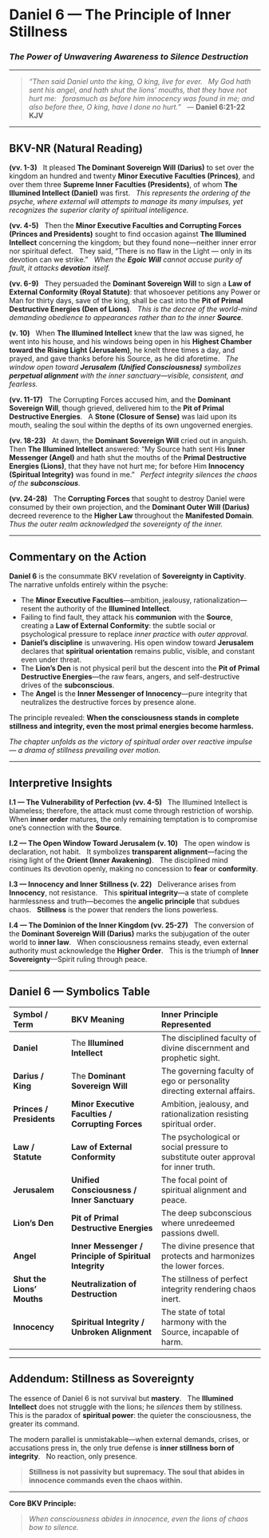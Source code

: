 # Daniel 6 — The Principle of Inner Stillness
### *The Power of Unwavering Awareness to Silence Destruction*

---

> _“Then said Daniel unto the king, O king, live for ever.  
> My God hath sent his angel, and hath shut the lions’ mouths, that they have not hurt me:  
> forasmuch as before him innocency was found in me; and also before thee, O king, have I done no hurt.”_  
> — **Daniel 6:21-22 KJV**

---

## BKV-NR (Natural Reading)

**(vv. 1-3)**  
It pleased **The Dominant Sovereign Will (Darius)** to set over the kingdom an hundred and twenty **Minor Executive Faculties (Princes)**, and over them three **Supreme Inner Faculties (Presidents)**, of whom **The Illumined Intellect (Daniel)** was first.  
*This represents the ordering of the psyche, where external will attempts to manage its many impulses, yet recognizes the superior clarity of spiritual intelligence.*

**(vv. 4-5)**  
Then the **Minor Executive Faculties and Corrupting Forces (Princes and Presidents)** sought to find occasion against **The Illumined Intellect** concerning the kingdom; but they found none—neither inner error nor spiritual defect.  
They said, “There is no flaw in the Light — only in its devotion can we strike.”  
*When the **Egoic Will** cannot accuse purity of fault, it attacks **devotion** itself.*

**(vv. 6-9)**  
They persuaded the **Dominant Sovereign Will** to sign a **Law of External Conformity (Royal Statute)**: that whosoever petitions any Power or Man for thirty days, save of the king, shall be cast into the **Pit of Primal Destructive Energies (Den of Lions)**.  
*This is the decree of the world-mind demanding obedience to appearances rather than to the inner **Source**.*

**(v. 10)**  
When **The Illumined Intellect** knew that the law was signed, he went into his house, and his windows being open in his **Highest Chamber toward the Rising Light (Jerusalem)**, he knelt three times a day, and prayed, and gave thanks before his Source, as he did aforetime.  
*The window open toward **Jerusalem (Unified Consciousness)** symbolizes **perpetual alignment** with the inner sanctuary—visible, consistent, and fearless.*

**(vv. 11-17)**  
The Corrupting Forces accused him, and the **Dominant Sovereign Will**, though grieved, delivered him to the **Pit of Primal Destructive Energies**.  
A **Stone (Closure of Sense)** was laid upon its mouth, sealing the soul within the depths of its own ungoverned energies.

**(vv. 18-23)**  
At dawn, the **Dominant Sovereign Will** cried out in anguish.  
Then **The Illumined Intellect** answered: “My Source hath sent His **Inner Messenger (Angel)** and hath shut the mouths of the **Primal Destructive Energies (Lions)**, that they have not hurt me; for before Him **Innocency (Spiritual Integrity)** was found in me.”  
*Perfect integrity silences the chaos of the **subconscious**.*

**(vv. 24-28)**  
The **Corrupting Forces** that sought to destroy Daniel were consumed by their own projection, and the **Dominant Outer Will (Darius)** decreed reverence to the **Higher Law** throughout the **Manifested Domain**.  
*Thus the outer realm acknowledged the sovereignty of the inner.*

---

## **Commentary on the Action**

**Daniel 6** is the consummate BKV revelation of **Sovereignty in Captivity**.  
The narrative unfolds entirely within the psyche:  

- The **Minor Executive Faculties**—ambition, jealousy, rationalization—resent the authority of the **Illumined Intellect**.  
- Failing to find fault, they attack his **communion** with the **Source**, creating a **Law of External Conformity**: the subtle social or psychological pressure to replace *inner practice* with *outer approval.*  
- **Daniel’s discipline** is unwavering. His open window toward **Jerusalem** declares that **spiritual orientation** remains public, visible, and constant even under threat.  
- The **Lion’s Den** is not physical peril but the descent into the **Pit of Primal Destructive Energies**—the raw fears, angers, and self-destructive drives of the **subconscious**.  
- The **Angel** is the **Inner Messenger of Innocency**—pure integrity that neutralizes the destructive forces by presence alone.

The principle revealed: **When the consciousness stands in complete stillness and integrity, even the most primal energies become harmless.**

_The chapter unfolds as the victory of spiritual order over reactive impulse — a drama of stillness prevailing over motion._

---

## **Interpretive Insights**

**I.1 — The Vulnerability of Perfection (vv. 4-5)**  
The Illumined Intellect is blameless; therefore, the attack must come through restriction of worship.  
When **inner order** matures, the only remaining temptation is to compromise one’s connection with the **Source**.  

**I.2 — The Open Window Toward Jerusalem (v. 10)**  
The open window is declaration, not habit.  
It symbolizes **transparent alignment**—facing the rising light of the **Orient (Inner Awakening)**.  
The disciplined mind continues its devotion openly, making no concession to **fear** or **conformity**.

**I.3 — Innocency and Inner Stillness (v. 22)**  
Deliverance arises from **Innocency**, not resistance.  
This **spiritual integrity**—a state of complete harmlessness and truth—becomes the **angelic principle** that subdues chaos.  
**Stillness** is the power that renders the lions powerless.

**I.4 — The Dominion of the Inner Kingdom (vv. 25-27)**  
The conversion of the **Dominant Sovereign Will (Darius)** marks the subjugation of the outer world to **inner law**.  
When consciousness remains steady, even external authority must acknowledge the **Higher Order**.  
This is the triumph of **Inner Sovereignty**—Spirit ruling through peace.

---

## **Daniel 6 — Symbolics Table**

| Symbol / Term | BKV Meaning | Inner Principle Represented |
| :--- | :--- | :--- |
| **Daniel** | The **Illumined Intellect** | The disciplined faculty of divine discernment and prophetic sight. |
| **Darius / King** | The **Dominant Sovereign Will** | The governing faculty of ego or personality directing external affairs. |
| **Princes / Presidents** | **Minor Executive Faculties / Corrupting Forces** | Ambition, jealousy, and rationalization resisting spiritual order. |
| **Law / Statute** | **Law of External Conformity** | The psychological or social pressure to substitute outer approval for inner truth. |
| **Jerusalem** | **Unified Consciousness / Inner Sanctuary** | The focal point of spiritual alignment and peace. |
| **Lion’s Den** | **Pit of Primal Destructive Energies** | The deep subconscious where unredeemed passions dwell. |
| **Angel** | **Inner Messenger / Principle of Spiritual Integrity** | The divine presence that protects and harmonizes the lower forces. |
| **Shut the Lions’ Mouths** | **Neutralization of Destruction** | The stillness of perfect integrity rendering chaos inert. |
| **Innocency** | **Spiritual Integrity / Unbroken Alignment** | The state of total harmony with the Source, incapable of harm. |

---

## **Addendum: Stillness as Sovereignty**

The essence of Daniel 6 is not survival but **mastery**.  
The **Illumined Intellect** does not struggle with the lions; he *silences* them by stillness.  
This is the paradox of **spiritual power**: the quieter the consciousness, the greater its command.  

The modern parallel is unmistakable—when external demands, crises, or accusations press in, the only true defense is **inner stillness born of integrity**.  
No reaction, only presence.

> **Stillness is not passivity but supremacy. The soul that abides in innocence commands even the chaos within.**

---

**Core BKV Principle:**  
> *When consciousness abides in innocence, even the lions of chaos bow to silence.*





